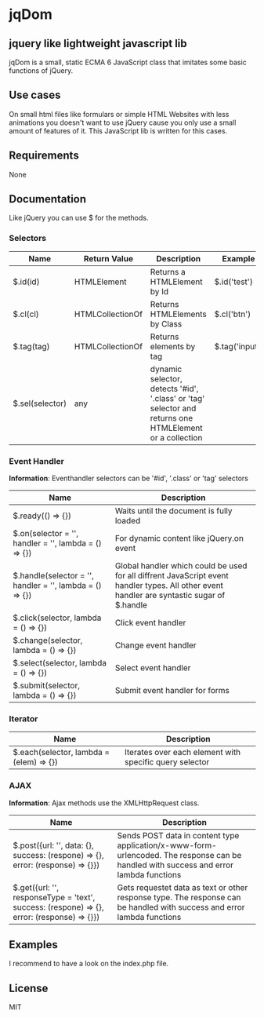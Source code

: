 # jqDom
jquery like lightweight javascript lib
---

jqDom is a small, static ECMA 6 JavaScript class that imitates some basic functions of jQuery.

## Use cases
On small html files like formulars or simple HTML Websites with less animations you doesn't want to use jQuery cause you only use a small amount of features of it. This JavaScript lib is written for this cases.

## Requirements
None

## Documentation
Like jQuery you can use $ for the methods.


### Selectors
|Name|Return Value|Description|Example|
|----|------------|-----------|-------|
|$.id(id)| HTMLElement| Returns a HTMLElement by Id| $.id('test')|
|$.cl(cl)| HTMLCollectionOf<Element>| Returns HTMLElements by Class| $.cl('btn')|
|$.tag(tag)| HTMLCollectionOf<any>| Returns elements by tag| $.tag('input')|
|$.sel(selector)|any| dynamic selector, detects '#id', '.class' or 'tag' selector and returns one HTMLElement or a collection|

### Event Handler
**Information**: Eventhandler selectors can be '#id', '.class' or 'tag' selectors

|Name|Description|
|----|-----------|
|$.ready(() => {})|Waits until the document is fully loaded|
|$.on(selector = '', handler = '', lambda = () => {})| For dynamic content like jQuery.on event|
|$.handle(selector = '', handler = '', lambda = () => {})| Global handler which could be used for all diffrent JavaScript event handler types. All other event handler are syntastic sugar of $.handle|
|$.click(selector, lambda = () => {})| Click event handler|
|$.change(selector, lambda = () => {})| Change event handler|
|$.select(selector, lambda = () => {})| Select event handler|
|$.submit(selector, lambda = () => {})| Submit event handler for forms|

### Iterator
|Name|Description|
|----|-----------|
|$.each(selector, lambda = (elem) => {})| Iterates over each element with specific query selector|

### AJAX
**Information**: Ajax methods use the XMLHttpRequest class.

|Name|Description|
|----|-----------|
|$.post({url: '', data: {}, success: (respone) => {}, error: (response) => {}})| Sends POST data in content type application/x-www-form-urlencoded. The response can be handled with success and error lambda functions|
|$.get({url: '', responseType = 'text', success: (respone) => {}, error: (response) => {}})| Gets requestet data as text or other response type. The response can be handled with success and error lambda functions|

## Examples
I recommend to have a look on the index.php file.


## License 
MIT
